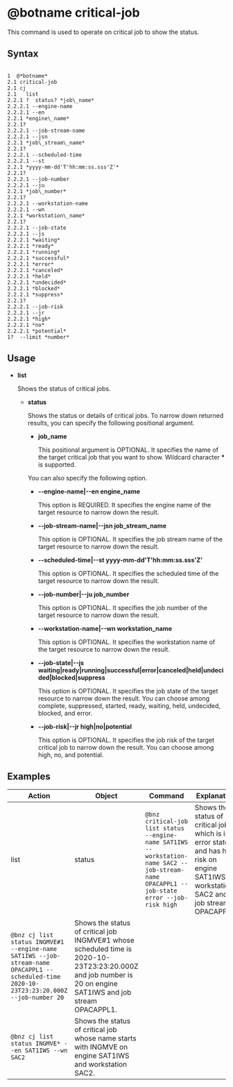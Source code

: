# @botname critical-job

This command is used to operate on critical job to show the status.

## Syntax

```

1  @*botname*
2.1 critical-job
2.1 cj
2.1   list
2.2.1 ?  status? *job\_name*
2.2.2.1 --engine-name
2.2.2.1 --en
2.2.1 *engine\_name*
2.2.1? 
2.2.2.1 --job-stream-name
2.2.2.1 --jsn
2.2.1 *job\_stream\_name*
2.2.1? 
2.2.2.1 --scheduled-time
2.2.2.1 --st
2.2.1 *yyyy-mm-dd'T'hh:mm:ss.sss'Z'*
2.2.1? 
2.2.2.1 --job-number
2.2.2.1 --ju
2.2.1 *job\_number*
2.2.1? 
2.2.2.1 --workstation-name
2.2.2.1 --wn
2.2.1 *workstation\_name*
2.2.1? 
2.2.2.1 --job-state
2.2.2.1 --js
2.2.2.1 *waiting*
2.2.2.1 *ready*
2.2.2.1 *running*
2.2.2.1 *successful*
2.2.2.1 *error*
2.2.2.1 *canceled*
2.2.2.1 *held*
2.2.2.1 *undecided*
2.2.2.1 *blocked*
2.2.2.1 *suppress*
2.2.1? 
2.2.2.1 --job-risk
2.2.2.1 --jr
2.2.2.1 *high*
2.2.2.1 *no*
2.2.2.1 *potential*
1?  --limit *number*
```



## Usage

-   **list**

    Shows the status of critical jobs.

    -   **status**

        Shows the status or details of critical jobs. To narrow down returned results, you can specify the following positional argument.

        -   **job\_name**

            This positional argument is OPTIONAL. It specifies the name of the target critical job that you want to show. Wildcard character **\*** is supported.

        You can also specify the following option.

        -   **--engine-name\|--en engine\_name**

            This option is REQUIRED. It specifies the engine name of the target resource to narrow down the result.

        -   **--job-stream-name\|--jsn job\_stream\_name**

            This option is OPTIONAL. It specifies the job stream name of the target resource to narrow down the result.

        -   **--scheduled-time\|--st yyyy-mm-dd'T'hh:mm:ss.sss'Z'**

            This option is OPTIONAL. It specifies the scheduled time of the target resource to narrow down the result.

        -   **--job-number\|--ju job\_number**

            This option is OPTIONAL. It specifies the job number of the target resource to narrow down the result.

        -   **--workstation-name\|--wn workstation\_name**

            This option is OPTIONAL. It specifies the workstation name of the target resource to narrow down the result.

        -   **--job-state\|--js waiting\|ready\|running\|successful\|error\|canceled\|held\|undecided\|blocked\|suppress**

            This option is OPTIONAL. It specifies the job state of the target resource to narrow down the result. You can choose among complete, suppressed, started, ready, waiting, held, undecided, blocked, and error.

        -   **--job-risk\|--jr high\|no\|potential**

            This option is OPTIONAL. It specifies the job risk of the target critical job to narrow down the result. You can choose among high, no, and potential.


## Examples

|Action|Object|Command|Explanation|
|------|------|-------|-----------|
|list|status|`@bnz critical-job list status --engine-name SAT1IWS --workstation-name SAC2 --job-stream-name OPACAPPL1 --job-state error --job-risk high`|Shows the status of critical job which is in error state and has high risk on engine SAT1IWS, workstation SAC2 and job stream OPACAPPL1.|
|`@bnz cj list status INGMVE#1 --engine-name SAT1IWS --job-stream-name OPACAPPL1 --scheduled-time 2020-10-23T23:23:20.000Z --job-number 20`|Shows the status of critical job INGMVE\#1 whose scheduled time is 2020-10-23T23:23:20.000Z and job number is 20 on engine SAT1IWS and job stream OPACAPPL1.|
|`@bnz cj list status INGMVE* --en SAT1IWS --wn SAC2`|Shows the status of critical job whose name starts with INGMVE on engine SAT1IWS and workstation SAC2.|

